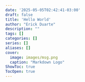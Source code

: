 ```yaml
---
date: '2025-05-05T02:42:41-03:00'
draft: false
title: 'Hello World'
author: "Erick Duarte"
description: ""
tags: []
categories: []
series: []
aliases: []
cover:
  image: images/msg.png
  caption: "Markdown Logo"
ShowToc: true
TocOpen: true
---
```

